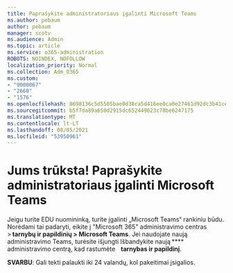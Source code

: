 ```yaml
---
title: Paprašykite administratoriaus įgalinti Microsoft Teams
ms.author: pebaum
author: pebaum
manager: scotv
ms.audience: Admin
ms.topic: article
ms.service: o365-administration
ROBOTS: NOINDEX, NOFOLLOW
localization_priority: Normal
ms.collection: Adm_O365
ms.custom:
- "9000067"
- "2660"
- "1576"
ms.openlocfilehash: 8698136c5d5505bae0d38ca5d416ee0ca0e27461d92dc3b41ce029cb383abfb8
ms.sourcegitcommit: b5f7da89a650d2915dc652449623c78be6247175
ms.translationtype: MT
ms.contentlocale: lt-LT
ms.lasthandoff: 08/05/2021
ms.locfileid: "53950961"
---
```

# <a name="youre-missing-out-ask-your-admin-to-enable-microsoft-teams"></a>Jums trūksta! Paprašykite administratoriaus įgalinti Microsoft Teams

Jeigu turite EDU nuomininką, turite įgalinti „Microsoft Teams“ rankiniu būdu. Norėdami tai padaryti, eikite į "Microsoft 365" administravimo centras > **tarnybų ir papildinių > Microsoft Teams**. Jei naudojate naują administravimo Teams, turėsite išjungti Išbandykite naują **** administravimo centrą, kad rastumėte    **tarnybas ir papildinį**. 

**SVARBU**: Gali tekti palaukti iki 24 valandų, kol pakeitimai įsigalios.